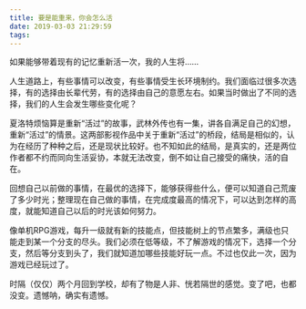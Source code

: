 ```yaml
---
title: 要是能重来，你会怎么活
date: 2019-03-03 21:29:59
tags:
---
```


如果能够带着现有的记忆重新活一次，我的人生将……

人生道路上，有些事情可以改变，有些事情受生长环境制约。我们面临过很多次选择，有的选择由长辈代劳，有的选择由自己的意愿左右。如果当时做出了不同的选择，我们的人生会发生哪些变化呢？

夏洛特烦恼算是重新“活过”的故事，武林外传也有一集，讲各自满足自己的幻想，重新“活过”的情景。这两部影视作品中关于重新“活过”的桥段，结局是相似的，认为在经历了种种之后，还是现状比较好。也不知如此的结局，是真实的，还是两位作者都不约而同向生活妥协，本就无法改变，倒不如让自己接受的痛快，活的自在。

回想自己以前做的事情，在最优的选择下，能够获得些什么，便可以知道自己荒废了多少时光；整理现在自己做的事情，在完成度最高的情况下，可以达到怎样的高度，就能知道自己以后的时光该如何努力。

像单机RPG游戏，每升一级就有新的技能点，但技能树上的节点繁多，满级也只能走到某一个分支的尽头。我们必须在低等级，不了解游戏的情况下，选择一个分支，然后等分支到头了，我们就知道加哪些技能好玩一点。不过也仅此一次，因为游戏已经玩过了。

时隔（仅仅）两个月回到学校，却有了物是人非、恍若隔世的感觉。变了吧，也都没变。遗憾呐，确实有遗憾。
